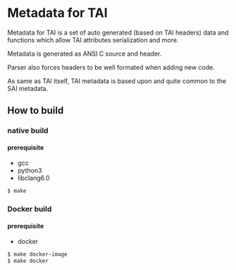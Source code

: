 Metadata for TAI
================

Metadata for TAI is a set of auto generated (based on TAI headers) data
and functions which allow TAI attributes serialization and more.

Metadata is generated as ANSI C source and header.

Parser also forces headers to be well formated when adding new code.

As same as TAI itself, TAI metadata is based upon and quite common to the
SAI metadata.


## How to build

### native build

#### prerequisite

- gcc
- python3
- libclang6.0

```sh
$ make
```

### Docker build

#### prerequisite

- docker

```sh
$ make docker-image
$ make docker
```
